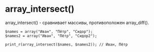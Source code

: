 # array_intersect()
array_intersect() - сравнивает массивы, противоположен array_diff().

    $names = array("Иван", "Пётр", "Сидор");
    $names2 = array("Иван", "Пётр", "Сидор2");

    print_r(array_intersect($names, $names2)); // Иван, Пётр
